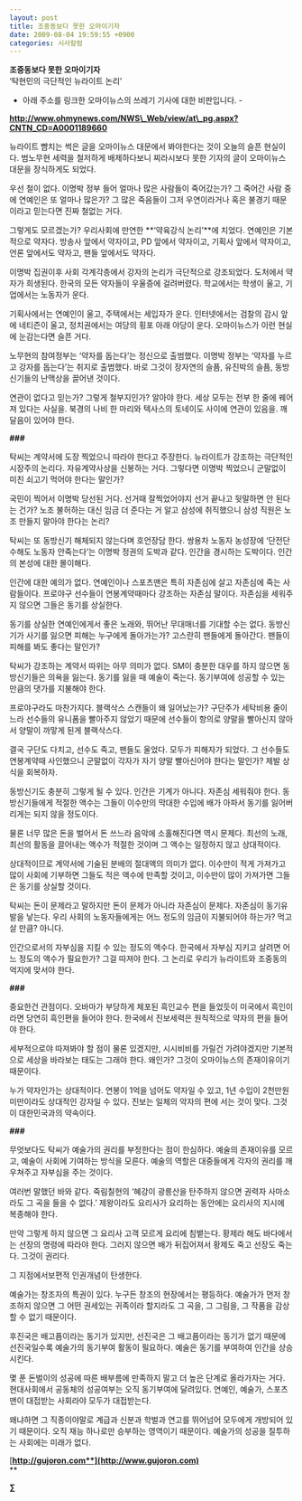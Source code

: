 ```yaml
---
layout: post
title: 조중동보다 못한 오마이기자
date: 2009-08-04 19:59:55 +0900
categories: 시사칼럼
---
```

**조중동보다 못한 오마이기자**  
‘탁현민의 극단적인 뉴라이트 논리’

- 아래 주소를 링크한 오마이뉴스의 쓰레기 기사에 대한 비판입니다. -

**http://www.ohmynews.com/NWS\_Web/view/at\_pg.aspx?CNTN_CD=A0001189660**

뉴라이트 뺨치는 썩은 글을 오마이뉴스 대문에서 봐야한다는 것이 오늘의 슬픈 현실이다. 범노무현 세력을 철저하게 배제하다보니 찌라시보다 못한 기자의 글이 오마이뉴스 대문을 장식하게도 되었다.

우선 철이 없다. 이명박 정부 들어 얼마나 많은 사람들이 죽어갔는가? 그 죽어간 사람 중에 연예인은 또 얼마나 많은가? 그 많은 죽음들이 그저 우연이라거나 혹은 불경기 때문이라고 믿는다면 진짜 철없는 거다.

그렇게도 모르겠는가? 우리사회에 만연한 **‘약육강식 논리’**에 치었다. 연예인은 기본적으로 약자다. 방송사 앞에서 약자이고, PD 앞에서 약자이고, 기획사 앞에서 약자이고, 언론 앞에서도 약자고, 팬들 앞에서도 약자다. 

이명박 집권이후 사회 각계각층에서 강자의 논리가 극단적으로 강조되었다. 도처에서 약자가 희생된다. 한국의 모든 약자들이 우울증에 걸려버렸다. 학교에서는 학생이 울고, 기업에서는 노동자가 운다.

기획사에서는 연예인이 울고, 주택에서는 세입자가 운다. 인터넷에서는 검찰의 감시 앞에 네티즌이 울고, 정치권에서는 여당의 횡포 아래 야당이 운다. 오마이뉴스가 이런 현실에 눈감는다면 슬픈 거다. 

노무현의 참여정부는 ‘약자를 돕는다’는 정신으로 출범했다. 이명박 정부는 ‘약자를 누르고 강자를 돕는다’는 취지로 출범했다. 바로 그것이 장자연의 슬픔, 유진박의 슬픔, 동방신기들의 난맥상을 끌어낸 것이다. 

연관이 없다고 믿는가? 그렇게 철부지인가? 알아야 한다. 세상 모두는 전부 한 줄에 꿰어져 있다는 사실을. 북경의 나비 한 마리와 텍사스의 토네이도 사이에 연관이 있음을. 깨달음이 있어야 한다. 

**###**

탁씨는 계약서에 도장 찍었으니 따라야 한다고 주장한다. 뉴라이트가 강조하는 극단적인 시장주의 논리다. 자유계약사상을 신봉하는 거다. 그렇다면 이명박 찍었으니 군말없이 미친 쇠고기 먹어야 한다는 말인가?

국민이 찍어서 이명박 당선된 거다. 선거때 잘찍었어야지 선거 끝나고 뒷말하면 안 된다는 건가? 노조 불허하는 대신 임금 더 준다는 거 알고 삼성에 취직했으니 삼성 직원은 노조 만들지 말아야 한다는 논리? 

탁씨는 또 동방신기 해체되지 않는다며 호언장담 한다. 쌍용차 노동자 농성장에 ‘단전단수해도 노동자 안죽는다’는 이명박 정권의 도박과 같다. 인간을 경시하는 도박이다. 인간의 본성에 대한 몰이해다. 

인간에 대한 예의가 없다. 연예인이나 스포츠맨은 특히 자존심에 살고 자존심에 죽는 사람들이다. 프로야구 선수들이 연봉계약때마다 강조하는 자존심 말이다. 자존심을 세워주지 않으면 그들은 동기를 상실한다.

동기를 상실한 연예인에게서 좋은 노래와, 뛰어난 무대매너를 기대할 수는 없다. 동방신기가 사기를 잃으면 피해는 누구에게 돌아가는가? 고스란히 팬들에게 돌아간다. 팬들이 피해를 봐도 좋다는 말인가?

탁씨가 강조하는 계약서 따위는 아무 의미가 없다. SM이 충분한 대우를 하지 않으면 동방신기들은 의욕을 잃는다. 동기를 잃을 때 예술이 죽는다. 동기부여에 성공할 수 있는 만큼의 댓가를 지불해야 한다. 

프로야구라도 마찬가지다. 블랙삭스 스캔들이 왜 일어났는가? 구단주가 세탁비용 줄이느라 선수들의 유니폼을 빨아주지 않았기 때문에 선수들이 항의로 양말을 빨아신지 않아서 양말이 까맣게 된게 블랙삭스다.

결국 구단도 다치고, 선수도 죽고, 팬들도 울었다. 모두가 피해자가 되었다. 그 선수들도 연봉계약때 사인했으니 군말없이 각자가 자기 양말 빨아신어야 한다는 말인가? 제발 상식을 회복하자.

동방신기도 충분히 그렇게 될 수 있다. 인간은 기계가 아니다. 자존심 세워줘야 한다. 동방신기들에게 적절한 액수는 그들이 이수만의 막대한 수입에 배가 아파서 동기를 잃어버리게는 되지 않을 정도이다. 

물론 너무 많은 돈을 벌어서 돈 쓰느라 음악에 소홀해진다면 역시 문제다. 최선의 노래, 최선의 활동을 끌어내는 액수가 적절한 것이며 그 액수는 일정하지 않고 상대적이다. 

상대적이므로 계약서에 기술된 분배의 절대액의 의미가 없다. 이수만이 적게 가져가고 많이 사회에 기부하면 그들도 적은 액수에 만족할 것이고, 이수만이 많이 가져가면 그들은 동기를 상실할 것이다. 

탁씨는 돈이 문제라고 말하지만 돈이 문제가 아니라 자존심이 문제다. 자존심이 동기유발을 낳는다. 우리 사회의 노동자들에게는 어느 정도의 임금이 지불되어야 하는가? 먹고살 만큼? 아니다.

인간으로서의 자부심을 지킬 수 있는 정도의 액수다. 한국에서 자부심 지키고 살려면 어느 정도의 액수가 필요한가? 그걸 따져야 한다. 그 논리로 우리가 뉴라이트와 조중동의 억지에 맞서야 한다.

**###**

중요한건 관점이다. 오바마가 부당하게 체포된 흑인교수 편을 들었듯이 미국에서 흑인이라면 당연히 흑인편을 들어야 한다. 한국에서 진보세력은 원칙적으로 약자의 편을 들어야 한다. 

세부적으로야 따져봐야 할 점이 물론 있겠지만, 시시비비를 가릴건 가려야겠지만 기본적으로 세상을 바라보는 태도는 그래야 한다. 왜인가? 그것이 오마이뉴스의 존재이유이기 때문이다. 

누가 약자인가는 상대적이다. 연봉이 1억을 넘어도 약자일 수 있고, 1년 수입이 2천만원 미만이라도 상대적인 강자일 수 있다. 진보는 일체의 약자의 편에 서는 것이 맞다. 그것이 대한민국과의 약속이다.

**###**

무엇보다도 탁씨가 예술가의 권리를 부정한다는 점이 한심하다. 예술의 존재이유를 모르고, 예술이 사회에 기여하는 방식을 모른다. 예술의 역할은 대중들에게 각자의 권리를 깨우쳐주고 자부심을 주는 것이다.

여러번 말했던 바와 같다. 죽림칠현의 ‘혜강이 광릉산을 탄주하지 않으면 권력자 사마소라도 그 곡을 들을 수 없다.’ 제왕이라도 요리사가 요리하는 동안에는 요리사의 지시에 복종해야 한다.

만약 그렇게 하지 않으면 그 요리사 고객 모르게 요리에 침뱉는다. 황제라 해도 바다에서는 선장의 명령에 따라야 한다. 그러지 않으면 배가 뒤집어져서 황제도 죽고 선장도 죽는다. 그것이 권리다. 

그 지점에서보편적 인권개념이 탄생한다.

예술가는 창조자의 특권이 있다. 누구든 창조의 현장에서는 평등하다. 예술가가 먼저 창조하지 않으면 그 어떤 권세있는 귀족이라 할지라도 그 곡을, 그 그림을, 그 작품을 감상할 수 없기 때문이다. 

후진국은 배고픔이라는 동기가 있지만, 선진국은 그 배고픔이라는 동기가 없기 때문에 선진국일수록 예술가의 동기부여 활동이 필요하다. 예술은 동기를 부여하여 인간을 상승시킨다. 

몇 푼 돈벌이의 성공에 따른 배부름에 만족하지 말고 더 높은 단계로 올라가자는 거다. 현대사회에서 공동체의 성공여부는 오직 동기부여에 달려있다. 연예인, 예술가, 스포츠맨이 대접받는 사회라야 모두가 대접받는다.

왜냐하면 그 직종이야말로 계급과 신분과 학벌과 연고를 뛰어넘어 모두에게 개방되어 있기 때문이다. 오직 재능 하나로만 승부하는 영역이기 때문이다. 예술가의 성공을 질투하는 사회에는 미래가 없다.

<P style="TEXT-ALIGN: justify; LINE-HEIGHT: 160%; TEXT-INDENT: 0px; MARGIN: 0px; FONT-FAMILY: '바탕'; FONT-SIZE: 10pt">
</P>

<P style="TEXT-ALIGN: justify; LINE-HEIGHT: 160%; TEXT-INDENT: 0px; MARGIN: 0px; FONT-FAMILY: '바탕'; FONT-SIZE: 10pt">
</P>

[**http://gujoron.com**](http://www.gujoron.com)**  
** 

**∑**
